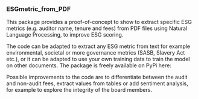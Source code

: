### ESGmetric_from_PDF 

This package provides a proof-of-concept to show to extract specific ESG metrics (e.g. auditor name, tenure and fees) from PDF files using Natural Language Processing, to improve ESG scoring. 

The code can be adapted to extract any ESG metric from text for example environmental, societal or more governance metrics (SASB, Slavery Act etc.), or it can be adapted to use your own training data to train the model on other documents.
The package is freely available on PyPi here: 

Possible improvements to the code are to differentiate between the audit and non-audit fees, extract values from tables or add sentiment analysis, for example to explore the integrity of the board members. 

